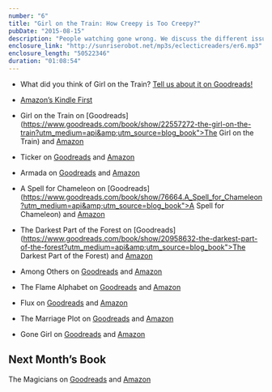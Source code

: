 ```yaml
---
number: "6"
title: "Girl on the Train: How Creepy is Too Creepy?"
pubDate: "2015-08-15"
description: "People watching gone wrong. We discuss the different issues each women have in the book and how awful the men can be. Also, when does people watching become creepy? And some books we did not really enjoy."
enclosure_link: "http://sunriserobot.net/mp3s/eclecticreaders/er6.mp3"
enclosure_length: "50522346"
duration: "01:08:54"
---
```

- What did you think of Girl on the Train? [Tell us about it on Goodreads!](https://www.goodreads.com/topic/show/17029011-the-girl-on-the-train)

- [Amazon’s Kindle First](https://www.amazon.com/gp/digital/kindle/first/ref=kf_surl_rw)
- Girl on the Train on [Goodreads](https://www.goodreads.com/book/show/22557272-the-girl-on-the-train?utm_medium=api&amp;utm_source=blog_book">The Girl on the Train) and [Amazon](http://amzn.com/1594633665)
- Ticker on [Goodreads](https://www.goodreads.com/book/show/19223830-ticker?utm_medium=api&amp;utm_source=blog_book">Ticker) and [Amazon](http://amzn.com/B00JJZ3QV2)
- Armada on [Goodreads](https://www.goodreads.com/book/show/16278318-armada?utm_medium=api&amp;utm_source=blog_book">Armada) and [Amazon](http://amzn.com/0804137250)
- A Spell for Chameleon on [Goodreads](https://www.goodreads.com/book/show/76664.A_Spell_for_Chameleon?utm_medium=api&amp;utm_source=blog_book">A Spell for Chameleon) and [Amazon](http://amzn.com/B006XWY352)
- The Darkest Part of the Forest on [Goodreads](https://www.goodreads.com/book/show/20958632-the-darkest-part-of-the-forest?utm_medium=api&amp;utm_source=blog_book">The Darkest Part of the Forest) and [Amazon](http://amzn.com/B00K5UNWV4)
- Among Others on [Goodreads](https://www.goodreads.com/book/show/8706185-among-others?from_search=true&search_version=service_impr) and [Amazon](http://amzn.com/B0044781T2)
- The Flame Alphabet on [Goodreads](https://www.goodreads.com/book/show/11325011-the-flame-alphabet?from_search=true&search_version=service_impr) and [Amazon](http://amzn.com/B004YWKKFU)
- Flux on [Goodreads](https://www.goodreads.com/book/show/60917.Flux?from_search=true&search_version=service_impr) and [Amazon](http://amzn.com/B0086MKPCM)
- The Marriage Plot on [Goodreads](https://www.goodreads.com/book/show/10964693-the-marriage-plot?from_search=true&search_version=service_impr) and [Amazon](http://amzn.com/B0050IERQA)
- Gone Girl on [Goodreads](https://www.goodreads.com/book/show/21480930-gone-girl?from_search=true&search_version=service_impr) and [Amazon](http://amzn.com/B006LSZECO)

## Next Month’s Book

The Magicians on [Goodreads](https://www.goodreads.com/book/show/6101718-the-magicians?from_search=true&search_version=service_impr) and [Amazon](http://amzn.com/B002AU7MJU)
